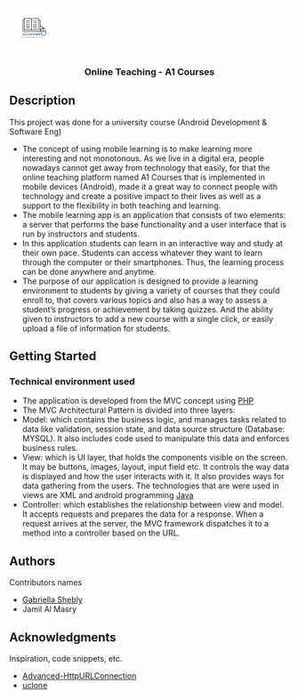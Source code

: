 <div id="top"></div>
<img src="online.png" alt="Logo" width="80" height="80">
  </a>

  <h3 align="center">Online Teaching - A1 Courses </h3>

## Description

This project was done for a university course (Android Development & Software Eng)

* The concept of using mobile learning is to make learning more interesting and not monotonous.
As we live in a digital era, people nowadays cannot get away from technology that easily, for that the online teaching platform named A1 Courses that is implemented in mobile devices (Android), made it a great way to connect people with technology and create a positive impact to their lives as well as a support to the flexibility in both teaching and learning.
* The mobile learning app is an application that consists of two elements: a server that performs the base functionality and a user interface that is run by instructors and students. 
* In this application students can learn in an interactive way and study at their own pace. Students can access whatever they want to learn through the computer or their smartphones. Thus, the learning process can be done anywhere and anytime.
* The purpose of our application is designed to provide a learning environment to students by giving a variety of courses that they could enroll to, that covers various topics and also has a way to assess a student’s progress or achievement by taking quizzes. And the ability given to instructors to add a new course with a single click, or easily upload a file of information for students.


## Getting Started

### Technical environment used

* The application is developed from the MVC concept using [PHP](https://www.php.net/)
* The MVC Architectural Pattern is divided into three layers:
* Model: which contains the business logic, and manages tasks related to data like validation, session state, and data source structure (Database: MYSQL).
It also includes code used to manipulate this data and enforces business rules.
* View: which is UI layer, that holds the components visible on the screen.
It may be buttons, images, layout, input field etc.
It controls the way data is displayed and how the user interacts with it. It also provides ways for data gathering from the users. The technologies that are were used in views are XML and android programming [Java](https://www.java.com/en/)
* Controller: which establishes the relationship between view and model.
It accepts requests and prepares the data for a response. When a request arrives at the server, the MVC framework dispatches it to a method into a controller based on the URL.




## Authors

Contributors names

* [Gabriella Shebly](https://beacons.ai/gabz.edu)
* Jamil Al Masry


## Acknowledgments

Inspiration, code snippets, etc.
* [Advanced-HttpURLConnection](https://github.com/VishnuSivadasVS/Advanced-HttpURLConnection)
* [uclone](https://github.com/koushil-mankali/uclone)
